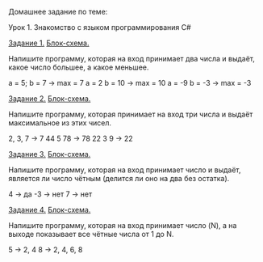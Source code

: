 Домашнее задание по теме:

Урок 1. Знакомство с языком программирования С#

[Задание 1.](Task1/Program.cs) [Блок-схема.](Task1/Task1.drawio.png)

Напишите программу, которая на вход принимает два числа и выдаёт, какое число большее, а какое меньшее.

a = 5; b = 7 -> max = 7
a = 2 b = 10 -> max = 10
a = -9 b = -3 -> max = -3

[Задание 2.](Task2/Program.cs) [Блок-схема.](Task2/Task2.drawio.png)

Напишите программу, которая принимает на вход три числа и выдаёт максимальное из этих чисел.

2, 3, 7 -> 7
44 5 78 -> 78
22 3 9 -> 22

[Задание 3.](Task3/Program.cs) [Блок-схема.](Task3/Task3.drawio.png)

Напишите программу, которая на вход принимает число и выдаёт, является ли число чётным (делится ли оно на два без остатка).

4 -> да
-3 -> нет
7 -> нет

[Задание 4.](Task4/Program.cs) [Блок-схема.](Task4/Task4.drawio.png)

Напишите программу, которая на вход принимает число (N), а на выходе показывает все чётные числа от 1 до N.

5 -> 2, 4
8 -> 2, 4, 6, 8